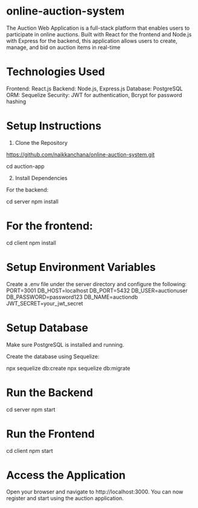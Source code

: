 # online-auction-system
The Auction Web Application is a full-stack platform that enables users to participate in online auctions. Built with React for the frontend and Node.js with Express for the backend, this application allows users to create, manage, and bid on auction items in real-time

# Technologies Used

Frontend: React.js
Backend: Node.js, Express.js
Database: PostgreSQL
ORM: Sequelize
Security: JWT for authentication, Bcrypt for password hashing

# Setup Instructions
1. Clone the Repository

https://github.com/naikkanchana/online-auction-system.git

cd auction-app

2. Install Dependencies

For the backend:

cd server
npm install

# For the frontend:
cd client
npm install

# Setup Environment Variables
Create a .env file under the server directory and configure the following:
PORT=3001
DB_HOST=localhost
DB_PORT=5432
DB_USER=auctionuser
DB_PASSWORD=password123
DB_NAME=auctiondb
JWT_SECRET=your_jwt_secret

# Setup Database
Make sure PostgreSQL is installed and running.

Create the database using Sequelize:

npx sequelize db:create
npx sequelize db:migrate

#  Run the Backend
cd server
npm start

# Run the Frontend
cd client
npm start

# Access the Application
Open your browser and navigate to http://localhost:3000. You can now register and start using the auction application.
